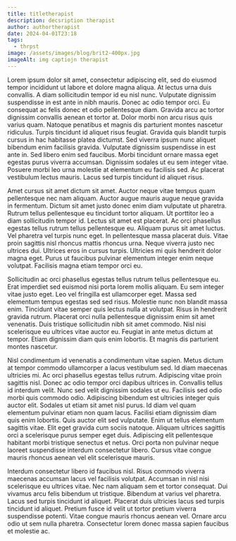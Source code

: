 ```yaml
---
title: titletherapist
description: decsription therapist
author: authortherapist
date: 2024-04-01T23:18
tags:
  - thrpst
image: /assets/images/blog/brit2-400px.jpg
imageAlt: img captiojn therapist
---
```

Lorem ipsum dolor sit amet, consectetur adipiscing elit, sed do eiusmod tempor incididunt ut labore et dolore magna aliqua. At lectus urna duis convallis. A diam sollicitudin tempor id eu nisl nunc. Vulputate dignissim suspendisse in est ante in nibh mauris. Donec ac odio tempor orci. Eu consequat ac felis donec et odio pellentesque diam. Gravida arcu ac tortor dignissim convallis aenean et tortor at. Dolor morbi non arcu risus quis varius quam. Natoque penatibus et magnis dis parturient montes nascetur ridiculus. Turpis tincidunt id aliquet risus feugiat. Gravida quis blandit turpis cursus in hac habitasse platea dictumst. Sed viverra ipsum nunc aliquet bibendum enim facilisis gravida. Vulputate dignissim suspendisse in est ante in. Sed libero enim sed faucibus. Morbi tincidunt ornare massa eget egestas purus viverra accumsan. Dignissim sodales ut eu sem integer vitae. Posuere morbi leo urna molestie at elementum eu facilisis sed. Ac placerat vestibulum lectus mauris. Lacus sed turpis tincidunt id aliquet risus.



Amet cursus sit amet dictum sit amet. Auctor neque vitae tempus quam pellentesque nec nam aliquam. Auctor augue mauris augue neque gravida in fermentum. Dictum sit amet justo donec enim diam vulputate ut pharetra. Rutrum tellus pellentesque eu tincidunt tortor aliquam. Ut porttitor leo a diam sollicitudin tempor id. Lectus sit amet est placerat. Ac orci phasellus egestas tellus rutrum tellus pellentesque eu. Aliquam purus sit amet luctus. Vel pharetra vel turpis nunc eget. In pellentesque massa placerat duis. Vitae proin sagittis nisl rhoncus mattis rhoncus urna. Neque viverra justo nec ultrices dui. Ultrices eros in cursus turpis. Ultricies mi quis hendrerit dolor magna eget. Purus ut faucibus pulvinar elementum integer enim neque volutpat. Facilisis magna etiam tempor orci eu.



Sollicitudin ac orci phasellus egestas tellus rutrum tellus pellentesque eu. Erat imperdiet sed euismod nisi porta lorem mollis aliquam. Eu sem integer vitae justo eget. Leo vel fringilla est ullamcorper eget. Massa sed elementum tempus egestas sed sed risus. Molestie nunc non blandit massa enim. Tincidunt vitae semper quis lectus nulla at volutpat. Risus in hendrerit gravida rutrum. Placerat orci nulla pellentesque dignissim enim sit amet venenatis. Duis tristique sollicitudin nibh sit amet commodo. Nisl nisi scelerisque eu ultrices vitae auctor eu. Feugiat in ante metus dictum at tempor. Etiam dignissim diam quis enim lobortis. Et magnis dis parturient montes nascetur.



Nisl condimentum id venenatis a condimentum vitae sapien. Metus dictum at tempor commodo ullamcorper a lacus vestibulum sed. Id diam maecenas ultricies mi. Ac orci phasellus egestas tellus rutrum. Adipiscing vitae proin sagittis nisl. Donec ac odio tempor orci dapibus ultrices in. Convallis tellus id interdum velit. Nunc sed velit dignissim sodales ut eu. Facilisis sed odio morbi quis commodo odio. Adipiscing bibendum est ultricies integer quis auctor elit. Sodales ut etiam sit amet nisl purus. Id diam vel quam elementum pulvinar etiam non quam lacus. Facilisi etiam dignissim diam quis enim lobortis. Quis auctor elit sed vulputate. Enim ut tellus elementum sagittis vitae. Elit eget gravida cum sociis natoque. Aliquam ultrices sagittis orci a scelerisque purus semper eget duis. Adipiscing elit pellentesque habitant morbi tristique senectus et netus. Orci porta non pulvinar neque laoreet suspendisse interdum consectetur libero. Cursus vitae congue mauris rhoncus aenean vel elit scelerisque mauris.



Interdum consectetur libero id faucibus nisl. Risus commodo viverra maecenas accumsan lacus vel facilisis volutpat. Accumsan in nisl nisi scelerisque eu ultrices vitae. Nec nam aliquam sem et tortor consequat. Dui vivamus arcu felis bibendum ut tristique. Bibendum at varius vel pharetra. Lacus sed turpis tincidunt id aliquet. Placerat duis ultricies lacus sed turpis tincidunt id aliquet. Pretium fusce id velit ut tortor pretium viverra suspendisse potenti. Vitae congue mauris rhoncus aenean vel. Ornare arcu odio ut sem nulla pharetra. Consectetur lorem donec massa sapien faucibus et molestie ac.
